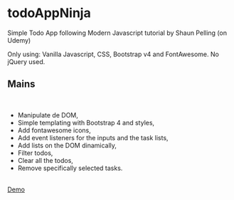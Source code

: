 # todoAppNinja 
Simple Todo App following Modern Javascript tutorial by Shaun Pelling (on Udemy)

Only using: Vanilla Javascript, CSS, Bootstrap v4 and FontAwesome. No jQuery used.

## Mains
<br>
<ul>
<li>Manipulate de DOM,</li>
<li>Simple templating with Bootstrap 4 and styles,</li>
<li>Add fontawesome icons,</li>
<li>Add event listeners for the inputs and the task lists,</li>
<li>Add lists on the DOM dinamically,</li>
<li>Filter todos,</li>
<li>Clear all the todos,</li>
<li>Remove specifically selected tasks.</li>
</ul>
<br>
<a href="https://vluciano8.github.io/todoAppNinja/">Demo</a>
